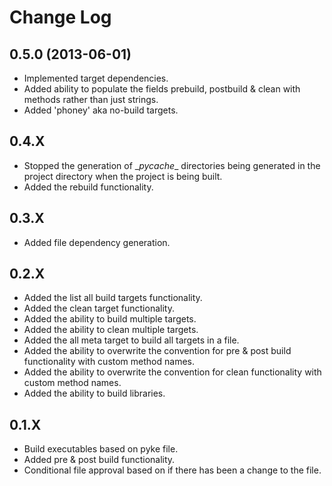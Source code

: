 # Change Log

## 0.5.0 (2013-06-01)

* Implemented target dependencies.
* Added ability to populate the fields prebuild, postbuild & clean with methods rather than just strings.
* Added 'phoney' aka no-build targets.

## 0.4.X

* Stopped the generation of \__pycache__ directories being generated in the project directory when the project is being built.
* Added the rebuild functionality.

## 0.3.X

* Added file dependency generation.

## 0.2.X

* Added the list all build targets functionality.
* Added the clean target functionality.
* Added the ability to build multiple targets.
* Added the ability to clean multiple targets.
* Added the all meta target to build all targets in a file.
* Added the ability to overwrite the convention for pre & post build functionality with custom method names.
* Added the ability to overwrite the convention for clean functionality with custom method names.
* Added the ability to build libraries.

## 0.1.X

* Build executables based on pyke file.
* Added pre & post build functionality.
* Conditional file approval based on if there has been a change to the file.